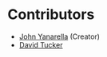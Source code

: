 # Contributors

* [John Yanarella](http://codecatalyst.com/) (Creator)
* [David Tucker](http://www.davidtucker.net/)
